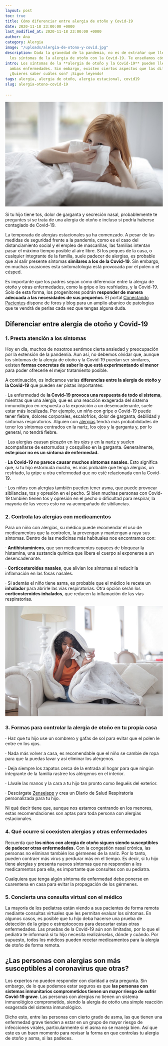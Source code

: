 ```yaml
---
layout: post
toc: true
title: Cómo diferenciar entre alergia de otoño y Covid-19
date: 2020-11-18 23:00:00 +0000
last_modified_at: 2020-11-18 23:00:00 +0000
author: Ana
category: Alergia
image: "/uploads/alergia-de-otono-y-covid.jpg"
description: Dada la gravedad de la pandemia, no es de extrañar que lleguemos a confundir
  los síntomas de la alergia de otoño con la Covid-19. Te enseñamos cómo diferenciarlos.
intro: Los síntomas de la **alergia de otoño y la Covid-19** pueden llevar a confundir
  ambas enfermedades. Sin embargo, existen ciertos aspectos que las diferencian claramente.
  ¿Quieres saber cuáles son? ¡Sigue leyendo!
tags: alergia, alergia de otoño, alergia estacional, covid19
slug: alergia-otono-covid-19

---
```

![Alergia estacional](/uploads/alergia-de-otono-y-covid.jpg "Alergia de otoño")

Si tu hijo tiene tos, dolor de garganta y secreción nasal, probablemente te preguntes si se trata de una alergia de otoño e incluso si podría haberse contagiado de Covid-19.

La temporada de alergias estacionales ya ha comenzado. A pesar de las medidas de seguridad frente a la pandemia, como es el caso del distanciamiento social y el empleo de mascarillas, las familias intentan pasar el máximo tiempo posible al aire libre. Si los peques de la casa, o cualquier integrante de la familia, suele padecer de alergias, es probable que al salir presente síntomas **similares a los de la Covid-19**. Sin embargo, en muchas ocasiones esta sintomatología está provocada por el polen o el césped.

Es importante que los padres sepan cómo diferenciar entre la alergia de otoño y otras enfermedades, como la gripe o los resfriados, y la Covid-19. Solo de esta forma, los progenitores podrán **responder de manera adecuada a las necesidades de sus pequeños**. El portal [Conectando Pacientes](https://www.conectandopacientes.es/ "Conectando Pacientes") dispone de foros y blog para un amplio abanico de patologías que te vendrá de perlas cada vez que tengas alguna duda.

## Diferenciar entre alergia de otoño y Covid-19

### 1. Presta atención a los síntomas

Hoy en día, muchos de nosotros sentimos cierta ansiedad y preocupación por la extensión de la pandemia. Aun así, no debemos olvidar que, aunque los síntomas de la alergia de otoño y la Covid-19 puedan ser similares, existen **formas concretas de saber lo que está experimentando el menor** para poder ofrecerle el mejor tratamiento posible.

A continuación, os indicamos varias **diferencias entre la alergia de otoño y la Covid-19** que pueden ser pistas importantes:

· La enfermedad de **la Covid-19 provoca una respuesta de todo el sistema**, mientras que una alergia, que es una reacción exagerada del sistema inmunológico en respuesta a la exposición a un desencadenante, suele estar más localizada. Por ejemplo, un niño con gripe o Covid-19 puede tener fiebre, dolores corporales, escalofríos, dolor de garganta, debilidad y síntomas respiratorios. Alguien con [alergias](https://www.conectandopacientes.es/vida-saludable/consejos/alergias-en-otono "Alergia en otoño") tendrá más probabilidades de tener los síntomas centrados en la nariz, los ojos y la garganta y, por lo general, no tendrá fiebre.

· Las alergias causan picazón en los ojos y en la nariz y suelen acompañarse de estornudos y cosquilleo en la garganta. Generalmente, **este picor no es un síntoma de enfermedad.**

· **La Covid-19 no parece causar muchos síntomas nasales.** Esto significa que, si tu hijo estornuda mucho, es más probable que tenga alergias, un resfriado, la gripe u otra enfermedad que no esté relacionada con la Covid-19.

· Los niños con alergias también pueden tener asma, que puede provocar sibilancias, tos y opresión en el pecho. Si bien muchas personas con Covid-19 también tienen tos y opresión en el pecho o dificultad para respirar, la mayoría de las veces esto no va acompañado de sibilancias.

### 2. Controla las alergias con medicamentos

Para un niño con alergias, su médico puede recomendar el uso de medicamentos que la controlen, la prevengan y mantengan a raya sus síntomas. Dentro de las medicinas más habituales nos encontramos con:

· **Antihistamínicos**, que son medicamentos capaces de bloquear la histamina, una sustancia química que libera el cuerpo al exponerse a un desencadenante.

· **Corticosteroides nasales**, que alivian los síntomas al reducir la inflamación en las fosas nasales.

· Si además el niño tiene asma, es probable que el médico le recete un **inhalador** para abrirle las vías respiratorias. Otra opción serán los **corticosteroides inhalados**, que reducen la inflamación de las vías respiratorias.

![Alergia de otoño](/uploads/alergia-de-otono-y-covid-2.jpg "Alergia y covid-19")

### 3. Formas para controlar la alergia de otoño en tu propia casa

· Haz que tu hijo use un sombrero y gafas de sol para evitar que el polen le entre en los ojos.

· Nada más volver a casa, es recomendable que el niño se cambie de ropa para que la puedas lavar y así eliminar los alérgenos.

· Deja siempre los zapatos cerca de la entrada al hogar para que ningún integrante de la familia rastree los alérgenos en el interior.

· Lávale las manos y la cara a tu hijo tan pronto como lleguéis del exterior.

· Descárgate [Zenseiapp](https://zenseiapp.com/) y crea un Diario de Salud Respiratoria personalizada para tu hijo.

Ni qué decir tiene que, aunque nos estamos centrando en los menores, estas recomendaciones son aptas para toda persona con alergias estacionales.

### 4. Qué ocurre si coexisten alergias y otras enfermedades

Recuerda que **los niños con alergia de otoño siguen siendo susceptibles de padecer otras enfermedades.** Con la congestión nasal crónica, las personas no eliminan también los gérmenes de la nariz. Por lo tanto, pueden contraer más virus y perdurar más en el tiempo. Es decir, si tu hijo tiene alergias y presenta nuevos síntomas que no responden a los medicamentos para ella, es importante que consultes con su pediatra.

Cualquiera que tenga algún síntoma de enfermedad debe ponerse en cuarentena en casa para evitar la propagación de los gérmenes.

### 5. Concierta una consulta virtual con el médico

La mayoría de los pediatras están viendo a sus pacientes de forma remota mediante consultas virtuales que les permitan evaluar los síntomas. En algunos casos, es posible que tu hijo deba hacerse una prueba de detección de la gripe o estreptococos para descartar estas otras enfermedades. Las pruebas de la Covid-19 aún son limitadas, por lo que el pediatra te informará si tu hijo necesita realizárselas, dónde y cuándo. Por supuesto, todos los médicos pueden recetar medicamentos para la alergia de otoño de forma remota.

## ¿Las personas con alergias son más susceptibles al coronavirus que otras?

Los expertos no pueden responder con claridad a esta pregunta. Sin embargo, de lo que podemos estar seguros es que **las personas con sistemas inmunitarios comprometidos tienen un mayor riesgo de sufrir Covid-19 grave**. Las personas con alergias no tienen un sistema inmunológico comprometido, siendo la alergia de otoño una simple reacción exagerada del sistema inmunológico.

Dicho esto, entre las personas con cierto grado de asma, las que tienen una enfermedad grave tienden a estar en un grupo de mayor riesgo de infecciones virales, particularmente si el asma no se maneja bien. Así que este es un buen momento para revisar la forma en que controlas tu alergia de otoño y asma, si las padeces.